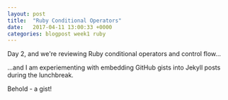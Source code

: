 ```yaml
---
layout: post
title:  "Ruby Conditional Operators"
date:   2017-04-11 13:00:33 +0000
categories: blogpost week1 ruby
---
```

Day 2, and we're reviewing Ruby conditional operators and control flow...

...and I am experiementing with embedding GitHub gists into Jekyll posts during the lunchbreak.

Behold - a gist!

<script src="https://gist.github.com/yamiacat/16e9b84352618e22d303221f3723730e.js"></script> 

